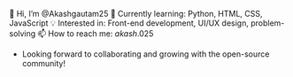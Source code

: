 👋 Hi, I’m @Akashgautam25
🌱 Currently learning: Python, HTML, CSS, JavaScript
💡 Interested in: Front-end development, UI/UX design, problem-solving
📫 How to reach me: _akash_.025

- Looking forward to collaborating and growing with the open-source community!


<!---
Akashgautam25/Akashgautam25 is a ✨ special ✨ repository because its `README.md` (this file) appears on your GitHub profile.
You can click the Preview link to take a look at your changes.
--->
